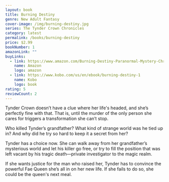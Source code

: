 ```yaml
---
layout: book
title: Burning Destiny
genre: New Adult Fantasy
cover-image: /img/burning-destiny.jpg
series: The Tynder Crown Chronicles
category: latest
permalink: /books/burning-destiny
price: $2.99
bookNumber: 1
amazonLink: ""
buyLinks:
  - link: https://www.amazon.com/Burning-Destiny-Paranormal-Mystery-Chronicles-ebook/dp/B01KSFP1AA/ref=sr_1_1?dchild=1&keywords=burning+destiny&qid=1593299037&s=digital-text&sr=1-1
    name: Amazon
    logo: amazon
  - link: https://www.kobo.com/us/en/ebook/burning-destiny-1
    name: Kobo
    logo: book
rating: 5
reviewCount: 2
---
```

Tynder Crown doesn’t have a clue where her life's headed, and she’s perfectly fine with that. That is, until the murder of the only person she cares for triggers a transformation she can’t stop.

Who killed Tynder’s grandfather? What kind of strange world was he tied up in? And why did he try so hard to keep it a secret from her?

Tynder has a choice now. She can walk away from her grandfather’s mysterious world and let his killer go free, or try to fill the position that was left vacant by his tragic death—private investigator to the magic realm.

If she wants justice for the man who raised her, Tynder has to convince the powerful Fae Queen she’s all in on her new life. If she fails to do so, she could be the queen's next meal.
